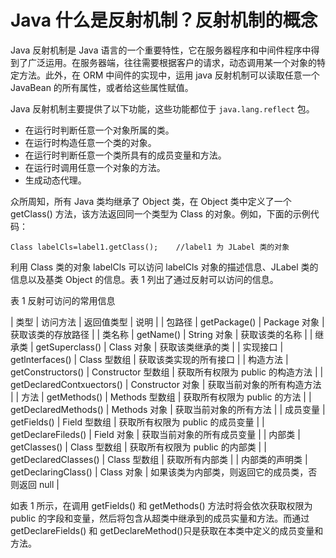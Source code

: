 # Java 什么是反射机制？反射机制的概念

Java 反射机制是 Java 语言的一个重要特性，它在服务器程序和中间件程序中得到了广泛运用。在服务器端，往往需要根据客户的请求，动态调用某一个对象的特定方法。此外，在 ORM 中间件的实现中，运用 java 反射机制可以读取任意一个 JavaBean 的所有属性，或者给这些属性赋值。

Java 反射机制主要提供了以下功能，这些功能都位于 `java.lang.reflect` 包。

*   在运行时判断任意一个对象所属的类。
*   在运行时构造任意一个类的对象。
*   在运行时判断任意一个类所具有的成员变量和方法。
*   在运行时调用任意一个对象的方法。
*   生成动态代理。

众所周知，所有 Java 类均继承了 Object 类，在 Object 类中定义了一个 getClass() 方法，该方法返回同一个类型为 Class 的对象。例如，下面的示例代码：

```
Class labelCls=label1.getClass();    //label1 为 JLabel 类的对象
```

利用 Class 类的对象 labelCls 可以访问 labelCls 对象的描述信息、JLabel 类的信息以及基类 Object 的信息。表 1 列出了通过反射可以访问的信息。

表 1 反射可访问的常用信息

| 类型 | 访问方法 | 返回值类型 | 说明 |
| 包路径 | getPackage() | Package 对象 | 获取该类的存放路径 |
| 类名称 | getName() | String 对象 | 获取该类的名称 |
| 继承类 | getSuperclass() | Class 对象 | 获取该类继承的类 |
| 实现接口 | getlnterfaces() | Class 型数组 | 获取该类实现的所有接口 |
| 构造方法 | getConstructors() | Constructor 型数组 | 获取所有权限为 public 的构造方法 |
| getDeclaredContxuectors() | Constructor 对象 | 获取当前对象的所有构造方法 |
| 方法 | getMethods() | Methods 型数组 | 获取所有权限为 public 的方法 |
| getDeclaredMethods() | Methods 对象 | 获取当前对象的所有方法 |
| 成员变量 | getFields() | Field 型数组 | 获取所有权限为 public 的成员变量 |
| getDeclareFileds() | Field 对象 | 获取当前对象的所有成员变量 |
| 内部类 | getClasses() | Class 型数组 | 获取所有权限为 public 的内部类 |
| getDeclaredClasses() | Class 型数组 | 获取所有内部类 |
| 内部类的声明类 | getDeclaringClass() | Class 对象 | 如果该类为内部类，则返回它的成员类，否则返回 null |

如表 1 所示，在调用 getFields() 和 getMethods() 方法时将会依次获取权限为 public 的字段和变量，然后将包含从超类中继承到的成员实量和方法。而通过 getDeclareFields() 和 getDeclareMethod()只是获取在本类中定义的成员变量和方法。